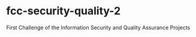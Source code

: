 # fcc-security-quality-2
First Challenge of the Information Security and Quality Assurance Projects 
